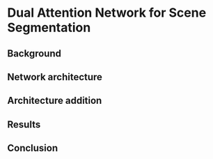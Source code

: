 # Dual Attention Network for Scene Segmentation

## Background


## Network architecture


## Architecture addition


## Results


## Conclusion
